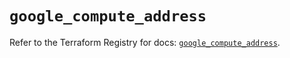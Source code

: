 # `google_compute_address`

Refer to the Terraform Registry for docs: [`google_compute_address`](https://registry.terraform.io/providers/hashicorp/google-beta/6.12.0/docs/resources/google_compute_address).
